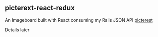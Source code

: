 ## picterext-react-redux

An Imageboard built with React consuming my Rails JSON API [picterest](https://github.com/Arinzeokeke/picterest) 


Details later